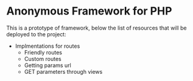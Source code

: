 Anonymous Framework for PHP
===============================

This is a prototype of framework, below the list of resources that will be deployed to the project:

* Implmentations for routes
	- Friendly routes
	- Custom routes
	- Getting params url
	- GET parameters through views



